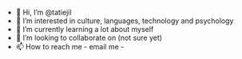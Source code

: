 - 👋 Hi, I’m @tatiejil
- 👀 I’m interested in culture, languages, technology and psychology
- 🌱 I’m currently learning a lot about myself
- 💞️ I’m looking to collaborate on (not sure yet)
- 📫 How to reach me - email me -

<!---
tatiejil/tatiejil is a ✨ special ✨ repository because its `README.md` (this file) appears on your GitHub profile.
You can click the Preview link to take a look at your changes.
--->
